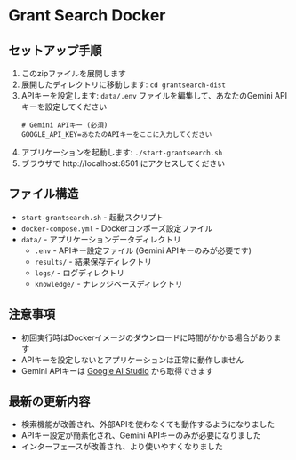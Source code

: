 # Grant Search Docker

## セットアップ手順

1. このzipファイルを展開します
2. 展開したディレクトリに移動します: `cd grantsearch-dist`
3. APIキーを設定します: `data/.env` ファイルを編集して、あなたのGemini APIキーを設定してください
   ```
   # Gemini APIキー (必須)
   GOOGLE_API_KEY=あなたのAPIキーをここに入力してください
   ```
4. アプリケーションを起動します: `./start-grantsearch.sh`
5. ブラウザで http://localhost:8501 にアクセスしてください

## ファイル構造

- `start-grantsearch.sh` - 起動スクリプト
- `docker-compose.yml` - Dockerコンポーズ設定ファイル
- `data/` - アプリケーションデータディレクトリ
  - `.env` - APIキー設定ファイル (Gemini APIキーのみが必要です)
  - `results/` - 結果保存ディレクトリ
  - `logs/` - ログディレクトリ
  - `knowledge/` - ナレッジベースディレクトリ

## 注意事項

- 初回実行時はDockerイメージのダウンロードに時間がかかる場合があります
- APIキーを設定しないとアプリケーションは正常に動作しません
- Gemini APIキーは [Google AI Studio](https://makersuite.google.com/app/apikey) から取得できます

## 最新の更新内容

- 検索機能が改善され、外部APIを使わなくても動作するようになりました
- APIキー設定が簡素化され、Gemini APIキーのみが必要になりました
- インターフェースが改善され、より使いやすくなりました
